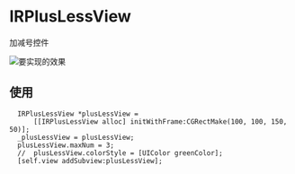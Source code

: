 # IRPlusLessView
加减号控件

![要实现的效果](http://7xrirn.com1.z0.glb.clouddn.com/plusLess.gif) 

使用
--

```
  IRPlusLessView *plusLessView =
      [[IRPlusLessView alloc] initWithFrame:CGRectMake(100, 100, 150, 50)];
  _plusLessView = plusLessView;
  plusLessView.maxNum = 3;
  //  plusLessView.colorStyle = [UIColor greenColor];  
  [self.view addSubview:plusLessView];
  ```